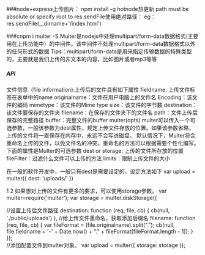###node+express上传图片：
npm install -g hotnode热更新
 path must be absolute or specify root to res.sendFile使用绝对路径：
eg：res.sendFile(__dirname+'/index.html')


###cnpm i multer -S
Multer是nodejs中处理multipart/form-data数据格式(主要用在上传功能中）的中间件。该中间件不处理multipart/form-data数据格式以外的任何形式的数据 
Tips：multipart/form-data是用来指定传输数据的特殊类型的，主要就是我们上传的非文本的内容，比如图片或者mp3等等 
 #####  API
文件信息（file information):上传后的文件具有如下属性 
fieldname: 上传文件标签在表单中的name 
originalname：文件在用户电脑上的文件名 
Encoding：该文件的编码 
mimetype：该文件的Mime type 
size：该文件的字节数 
destination：该文件要保存的文件夹 
filename：在保存的文件夹下的文件名 
path：文件上传后保存的完整路径 
buffer：完整文件的buffer
multer(opts) 
multer可以传入一个可选参数，一般该参数为dest属性，规定上传文件存放的位置。如果该参数省略，上传的文件将一直保存在内存中，永远不会写进磁盘。 
默认情况下，Multer将会重命名上传的文件，以免文件名的冲突。重命名的方法可以根据需要个性化编写。
下面的属性是Multer的可选参数 
dest or storage: 上传的文件所存放的位置 
fileFilter：过滤什么文件可以上传的方法 
limits：限制上传文件的大小

在一般的软件开发中，一般只有dest是需要设定的，设定方法如下
var upload = multer({ dest: 'uploads/' })

1
2
如果想对上传的文件有更多的要求，可以使用storage参数。
var  multer=require('multer');
var storage = multer.diskStorage({

 //设置上传后文件路径
    destination: function (req, file, cb) {
        cb(null, './public/uploads')
   }, 
 //给上传文件重命名，获取添加后缀名
  filename: function (req, file, cb) {
      var fileFormat = (file.originalname).split(".");
      cb(null, file.fieldname + '-' + Date.now() + "." + fileFormat[fileFormat.length - 1]);
  }
 });  
 //添加配置文件到multer对象。
 var upload = multer({
      storage: storage
});


